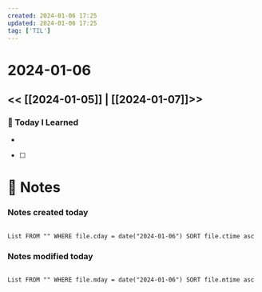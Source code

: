 ```yaml
---
created: 2024-01-06 17:25
updated: 2024-01-06 17:25
tag: ['TIL']
---
```

# 2024-01-06
<< [[2024-01-05]] | [[2024-01-07]]>>
---

### 📅 Today I Learned
- 

- [ ]


# 📝 Notes
### Notes created today
```dataview

List FROM "" WHERE file.cday = date("2024-01-06") SORT file.ctime asc

```

### Notes modified today
```dataview

List FROM "" WHERE file.mday = date("2024-01-06") SORT file.mtime asc

```